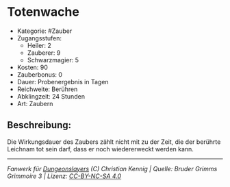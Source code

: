 # Totenwache  
- Kategorie: #Zauber  
- Zugangsstufen:  
  - Heiler: 2  
  - Zauberer: 9  
  - Schwarzmagier: 5  
- Kosten: 90  
- Zauberbonus: 0  
- Dauer: Probenergebnis in Tagen  
- Reichweite: Berühren  
- Abklingzeit: 24 Stunden  
- Art: Zaubern     

## Beschreibung:
Die Wirkungsdauer des Zaubers zählt nicht mit zu der Zeit, die der berührte Leichnam tot sein darf, dass er noch wiedererweckt werden kann.


___
*Fanwerk für [Dungeonslayers](https://www.dungeonslayers.net/) (C) Christian Kennig | Quelle: Bruder Grimms Grimmoire 3 | Lizenz: [CC-BY-NC-SA 4.0](https://creativecommons.org/licenses/by-nc-sa/4.0/deed.de)*